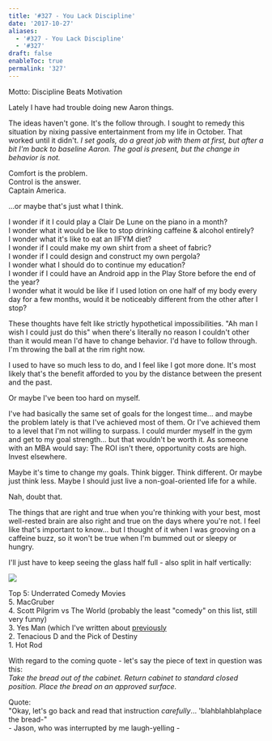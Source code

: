 ```yaml
---
title: '#327 - You Lack Discipline'
date: '2017-10-27'
aliases:
  - '#327 - You Lack Discipline'
  - '#327'
draft: false
enableToc: true
permalink: '327'
---
```


Motto: Discipline Beats Motivation  
  
Lately I have had trouble doing new Aaron things.  
  
The ideas haven't gone. It's the follow through. I sought to remedy this situation by nixing passive entertainment from my life in October. That worked until it didn't. _I set goals, do a great job with them at first, but after a bit I'm back to baseline Aaron. The goal is present, but the change in behavior is not._  
  
Comfort is the problem.  
Control is the answer.  
Captain America.  
  
...or maybe that's just what I think.  
  
I wonder if it I could play a Clair De Lune on the piano in a month?  
I wonder what it would be like to stop drinking caffeine & alcohol entirely?  
I wonder what it's like to eat an IIFYM diet?  
I wonder if I could make my own shirt from a sheet of fabric?  
I wonder if I could design and construct my own pergola?  
I wonder what I should do to continue my education?  
I wonder if I could have an Android app in the Play Store before the end of the year?  
I wonder what it would be like if I used lotion on one half of my body every day for a few months, would it be noticeably different from the other after I stop?  
  
These thoughts have felt like strictly hypothetical impossibilities. "Ah man I wish I could just do this" when there's literally no reason I couldn't other than it would mean I'd have to change behavior. I'd have to follow through. I'm throwing the ball at the rim right now.  
  
I used to have so much less to do, and I feel like I got more done. It's most likely that's the benefit afforded to you by the distance between the present and the past.  
  
  
Or maybe I've been too hard on myself.  
  
I've had basically the same set of goals for the longest time... and maybe the problem lately is that I've achieved most of them. Or I've achieved them to a level that I'm not willing to surpass. I could murder myself in the gym and get to my goal strength... but that wouldn't be worth it. As someone with an MBA would say: The ROI isn't there, opportunity costs are high. Invest elsewhere.  
  
Maybe it's time to change my goals. Think bigger. Think different. Or maybe just think less. Maybe I should just live a non-goal-oriented life for a while.  
  
Nah, doubt that.  
  
The things that are right and true when you're thinking with your best, most well-rested brain are also right and true on the days where you're not. I feel like that's important to know... but I thought of it when I was grooving on a caffeine buzz, so it won't be true when I'm bummed out or sleepy or hungry.  
  
I'll just have to keep seeing the glass half full - also split in half vertically:  
  
  
[![](assets/327-1.jpg)](https://1.bp.blogspot.com/-eYZQHN10tSU/We1HFqwrKwI/AAAAAAACzSM/BRUMjJJTJk0TMuIL2Jid%5FSG43nDAgiV5wCKgBGAs/s1600/IMG%5F20171022%5F091930.jpg)

  
Top 5: Underrated Comedy Movies  
5\. MacGruber  
4\. Scott Pilgrim vs The World (probably the least "comedy" on this list, still very funny)  
3\. Yes Man (which I've written about [previously](http://www.aarongilly.com/207)  
2\. Tenacious D and the Pick of Destiny  
1\. Hot Rod  
  
  
With regard to the coming quote - let's say the piece of text in question was this:  
_Take the bread out of the cabinet. Return cabinet to standard closed position. Place the bread on an approved surface._  
  
Quote:  
"Okay, let's go back and read that instruction _carefully_... 'blahblahblahplace the bread-"  
\- Jason, who was interrupted by me laugh-yelling -
